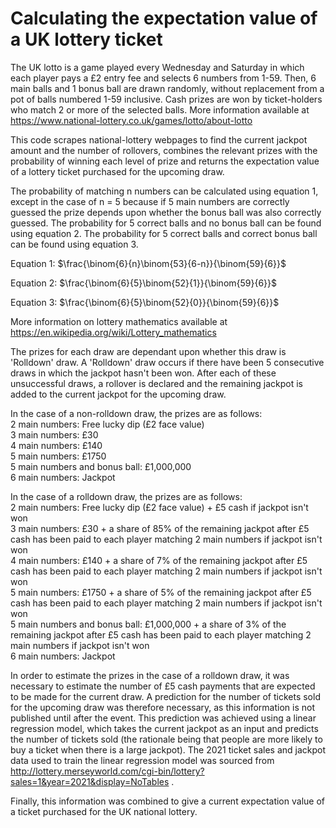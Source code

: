 # Calculating the expectation value of a UK lottery ticket

The UK lotto is a game played every Wednesday and Saturday in which each player pays a £2 entry fee and selects 6 numbers from 1-59. Then, 6 main balls and 1 bonus ball are drawn randomly, without replacement from a pot of balls numbered 1-59 inclusive. Cash prizes are won by ticket-holders who match 2 or more of the selected balls.
More information available at https://www.national-lottery.co.uk/games/lotto/about-lotto

This code scrapes national-lottery webpages to find the current jackpot amount and the number of rollovers, combines the relevant prizes with the probability of winning each level of prize and returns the expectation value of a lottery ticket purchased for the upcoming draw.

The probability of matching n numbers can be calculated using equation 1, except in the case of n = 5 because if 5 main numbers are correctly guessed the prize depends upon whether the bonus ball was also correctly guessed. The probability for 5 correct balls and no bonus ball can be found using equation 2. The probability for 5 correct balls and correct bonus ball can be found using equation 3.

Equation 1: $\frac{\binom{6}{n}\binom{53}{6-n}}{\binom{59}{6}}$   

Equation 2: $\frac{\binom{6}{5}\binom{52}{1}}{\binom{59}{6}}$ 

Equation 3: $\frac{\binom{6}{5}\binom{52}{0}}{\binom{59}{6}}$

More information on lottery mathematics available at https://en.wikipedia.org/wiki/Lottery_mathematics

The prizes for each draw are dependant upon whether this draw is 'Rolldown' draw. A 'Rolldown' draw occurs if there have been 5 consecutive draws in which the jackpot hasn't been won. After each of these unsuccessful draws, a rollover is declared and the remaining jackpot is added to the current jackpot for the upcoming draw. <br/>

In the case of a non-rolldown draw, the prizes are as follows: <br/>
2 main numbers: Free lucky dip (£2 face value) <br/>
3 main numbers: £30 <br/>
4 main numbers: £140 <br/>
5 main numbers: £1750 <br/>
5 main numbers and bonus ball: £1,000,000 <br/>
6 main numbers: Jackpot 

In the case of a rolldown draw, the prizes are as follows: <br/>
2 main numbers: Free lucky dip (£2 face value) + £5 cash  if jackpot isn't won<br/>
3 main numbers: £30 + a share of 85% of the remaining jackpot after £5 cash has been paid to each player matching 2 main numbers if jackpot isn't won <br/>
4 main numbers: £140 + a share of 7% of the remaining jackpot after £5 cash has been paid to each player matching 2 main numbers if jackpot isn't won <br/>
5 main numbers: £1750 + a share of 5% of the remaining jackpot after £5 cash has been paid to each player matching 2 main numbers if jackpot isn't won <br/>
5 main numbers and bonus ball: £1,000,000 + a share of 3% of the remaining jackpot after £5 cash has been paid to each player matching 2 main numbers if jackpot isn't won <br/>
6 main numbers: Jackpot 

In order to estimate the prizes in the case of a rolldown draw, it was necessary to estimate the number of £5 cash payments that are expected to be made for the current draw. A prediction for the number of tickets sold for the upcoming draw was therefore necessary, as this information is not published until after the event.
This prediction was achieved using a linear regression model, which takes the current jackpot as an input and predicts the number of tickets sold (the rationale being that people are more likely to buy a ticket when there is a large jackpot). The 2021 ticket sales and jackpot data used to train the linear regression model was sourced from http://lottery.merseyworld.com/cgi-bin/lottery?sales=1&year=2021&display=NoTables .

Finally, this information was combined to give a current expectation value of a ticket purchased for the UK national lottery.
